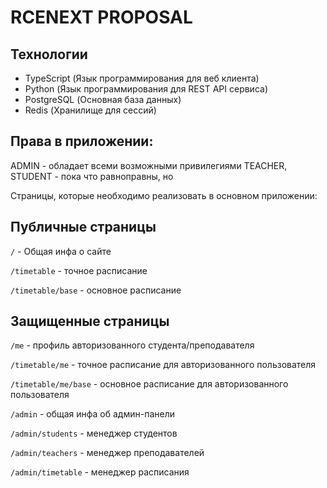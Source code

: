 # RCENEXT PROPOSAL

## Технологии

- TypeScript (Язык программирования для веб клиента)
- Python (Язык программирования для REST API сервиса)
- PostgreSQL (Основная база данных)
- Redis (Хранилище для сессий)

## Права в приложении:

ADMIN - обладает всеми возможными привилегиями
TEACHER, STUDENT - пока что равноправны, но

Страницы, которые необходимо реализовать в основном приложении:

## Публичные страницы

`/` - Общая инфа о сайте

`/timetable` - точное расписание

`/timetable/base` - основное расписание

## Защищенные страницы

`/me` - профиль авторизованного студента/преподавателя

`/timetable/me` - точное расписание для авторизованного пользователя

`/timetable/me/base` - основное расписание для авторизованного пользователя

`/admin` - общая инфа об админ-панели

`/admin/students` - менеджер студентов

`/admin/teachers` - менеджер преподавателей

`/admin/timetable` - менеджер расписания
